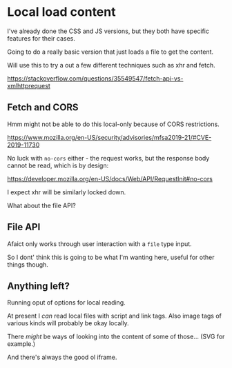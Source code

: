 Local load content
====================

I've already done the CSS and JS versions, but they both have specific features for their cases.

Going to do a really basic version that just loads a file to get the content.

Will use this to try a out a few different techniques such as xhr and fetch.



https://stackoverflow.com/questions/35549547/fetch-api-vs-xmlhttprequest



Fetch and CORS
--------------
Hmm might not be able to do this local-only because of CORS restrictions.

https://www.mozilla.org/en-US/security/advisories/mfsa2019-21/#CVE-2019-11730

No luck with `no-cors` either - the request works, but the response body cannot be read, which is by design:

https://developer.mozilla.org/en-US/docs/Web/API/RequestInit#no-cors


I expect xhr will be similarly locked down.


What about the file API?



File API
--------

Afaict only works through user interaction with a `file` type input.

So I dont' think this is going to be what I'm wanting here, useful for other things though.


Anything left?
--------------

Running oput of options for local reading.

At present I *can* read local files with script and link tags.
Also image tags of various kinds will probably be okay locally.

There *might* be ways of looking into the content of some of those...
(SVG for example.)

And there's always the good ol iframe.
